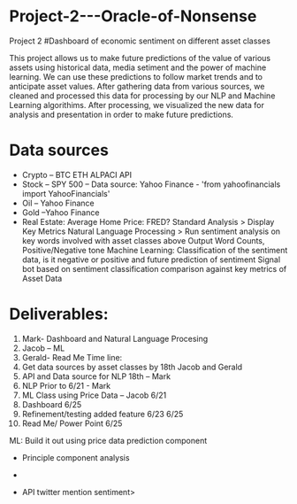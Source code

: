 # Project-2---Oracle-of-Nonsense
Project 2 
#Dashboard of economic sentiment on different asset classes

This project allows us to make future predictions of the value of various assets using historical data, media setiment and the power of machine learning. We can use these predictions to follow market trends and to anticipate asset values. After gathering data from various sources, we cleaned and processed this data for processing by our NLP and Machine Learning algorithims. After processing, we visualized the new data for analysis and presentation in order to make future predictions.  

#	Data sources
-	Crypto – BTC ETH ALPACI API 
-	Stock – SPY 500 – Data source:  Yahoo Finance - 'from yahoofinancials import YahooFinancials'
-	Oil – Yahoo Finance
-	Gold –Yahoo Finance
-	Real Estate: Average Home Price: FRED?
Standard Analysis > Display Key Metrics 
Natural Language Processing > Run sentiment analysis on key words involved with asset classes above
	Output Word Counts, Positive/Negative tone
Machine Learning: Classification of the sentiment data, is it negative or positive and future prediction of sentiment
Signal bot based on sentiment classification comparison against key metrics of Asset Data 




# Deliverables:
1.	Mark- Dashboard and Natural Language Procesing
2.	Jacob – ML
3.	Gerald- Read Me
Time line:
1.	Get data sources by asset classes by 18th    Jacob and Gerald
2.	API and Data source for NLP 18th – Mark
3.	NLP Prior to 6/21 - Mark
4.	ML Class using Price Data – Jacob 6/21
5.	Dashboard 6/25
6.	Refinement/testing added feature 6/23 6/25
7.	Read Me/ Power Point 6/25


ML: Build it out using price data prediction component 
-	Principle component analysis 
-	


-	API twitter mention sentiment> 

